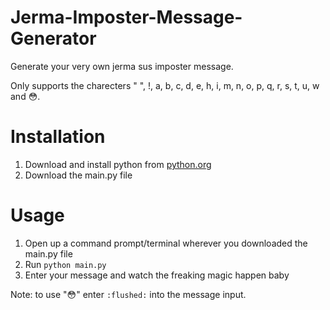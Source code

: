 # Jerma-Imposter-Message-Generator
Generate your very own jerma sus imposter message.

Only supports the charecters " ", !, a, b, c, d, e, h, i, m, n, o, p, q, r, s, t, u, w and 😳.

# Installation
1. Download and install python from [python.org](https://www.python.org/)
2. Download the main.py file

# Usage
1. Open up a command prompt/terminal wherever you downloaded the main.py file
2. Run ```python main.py```
3. Enter your message and watch the freaking magic happen baby

Note: to use "😳" enter ```:flushed:``` into the message input.
